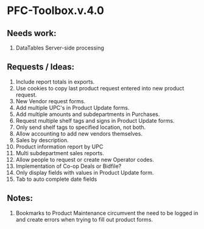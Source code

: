 # PFC-Toolbox.v.4.0

## Needs work:
<ol>
  <li>DataTables Server-side processing</li>
</ol>
  
## Requests / Ideas:
<ol>
  <li>Include report totals in exports.</li>
  <li>Use cookies to copy last product request entered into new product request.</li>
  <li>New Vendor request forms.</li>
  <li>Add multiple UPC's in Product Update forms.</li>
  <li>Add multiple amounts and subdepartments in Purchases.</li>
  <li>Request multiple shelf tags and signs in Product Update forms.</li>
  <li>Only send shelf tags to specified location, not both.</li>
  <li>Allow accounting to add new vendors themselves.</li>
  <li>Sales by description.</li>
  <li>Product information report by UPC</li>
  <li>Multi subdepartment sales reports.</li>
  <li>Allow people to request or create new Operator codes.</li>
  <li>Implementation of Co-op Deals or Bidfile?</li>
  <li>Only display fields with values in Product Update form.</li>
  <li>Tab to auto complete date fields</li>
</ol>

## Notes:
<ol>
  <li>Bookmarks to Product Maintenance circumvent the need to be logged in and create errors when trying to fill out product forms.</li>
</ol>

